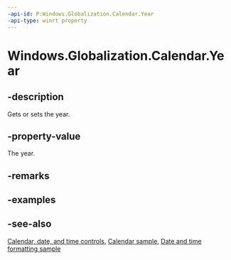 ```yaml
---
-api-id: P:Windows.Globalization.Calendar.Year
-api-type: winrt property
---
```


<!-- Property syntax
public int Year { get;  set; }
-->

# Windows.Globalization.Calendar.Year

## -description
Gets or sets the year.

## -property-value
The year.

## -remarks

## -examples

## -see-also

[Calendar, date, and time controls](/windows/uwp/design/controls-and-patterns/date-and-time), [Calendar sample](https://github.com/Microsoft/Windows-universal-samples/tree/master/Samples/Calendar), [Date and time formatting sample](https://github.com/microsoft/Windows-universal-samples/tree/master/Samples/DateTimeFormatting)
